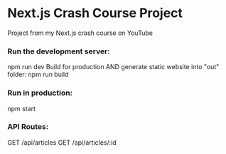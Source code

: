 # Next.js Crash Course Project
Project from my Next.js crash course on YouTube

### Run the development server:
npm run dev
Build for production AND generate static website into "out" folder:
npm run build
### Run in production:
npm start
### API Routes:
GET /api/articles GET /api/articles/:id